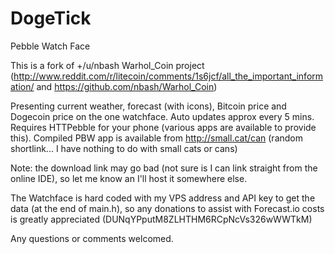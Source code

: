 DogeTick
========

Pebble Watch Face

This is a fork of +/u/nbash Warhol_Coin project (http://www.reddit.com/r/litecoin/comments/1s6jcf/all_the_important_information/ and https://github.com/nbash/Warhol_Coin)

Presenting current weather, forecast (with icons), Bitcoin price and Dogecoin price on the one watchface. Auto updates approx every 5 mins. Requires HTTPebble for your phone (various apps are available to provide this). Compiled PBW app is available from http://small.cat/can (random shortlink... I have nothing to do with small cats or cans)

Note: the download link may go bad (not sure is I can link straight from the online IDE), so let me know an I'll host it somewhere else.

The Watchface is hard coded with my VPS address and API key to get the data (at the end of main.h), so any donations to assist with Forecast.io costs is greatly appreciated (DUNqYPputM8ZLHTHM6RCpNcVs326wWWTkM)

Any questions or comments welcomed.
